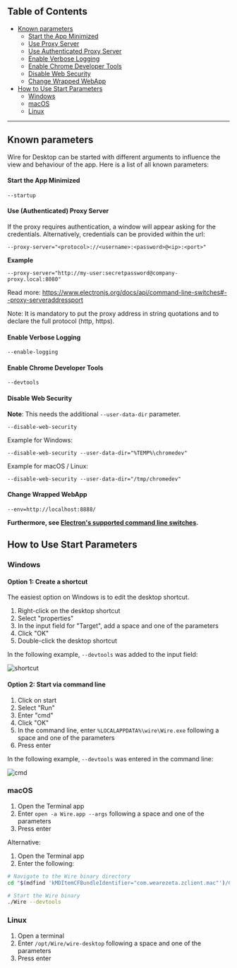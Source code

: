 ## Table of Contents  
* [Known parameters](#known-parameters)
  * [Start the App Minimized](#start-the-app-minimized)
  * [Use Proxy Server](#use-proxy-server)
  * [Use Authenticated Proxy Server](#use-authenticated-proxy-server)
  * [Enable Verbose Logging](#enable-verbose-logging)
  * [Enable Chrome Developer Tools](#enable-chrome-developer-tools)
  * [Disable Web Security](#disable-web-security)
  * [Change Wrapped WebApp](#change-wrapped-webapp)
* [How to Use Start Parameters](#how-to-use-start-parameters)
  * [Windows](#windows)
  * [macOS](#macos)
  * [Linux](#linux)

---

## Known parameters

Wire for Desktop can be started with different arguments to influence the view and behaviour of the app. Here is a list of all known parameters:

#### Start the App Minimized

```
--startup
```

#### Use (Authenticated) Proxy Server

If the proxy requires authentication, a window will appear asking for the credentials. Alternatively, credentials can be provided within the url:

```
--proxy-server="<protocol>://<username>:<password>@<ip>:<port>"
```

**Example**

```
--proxy-server="http://my-user:secretpassword@company-proxy.local:8080"
```

Read more: https://www.electronjs.org/docs/api/command-line-switches#--proxy-serveraddressport

Note: It is mandatory to put the proxy address in string quotations and to declare the full protocol (http, https).

#### Enable Verbose Logging

```
--enable-logging
```

#### Enable Chrome Developer Tools

```
--devtools
```

#### Disable Web Security

**Note**: This needs the additional `--user-data-dir` parameter.

```
--disable-web-security
```

Example for Windows:
```
--disable-web-security --user-data-dir="%TEMP%\chromedev"
```

Example for macOS / Linux:
```
--disable-web-security --user-data-dir="/tmp/chromedev"
```

#### Change Wrapped WebApp

```
--env=http://localhost:8888/
```

**Furthermore, see [Electron's supported command line switches](https://github.com/electron/electron/blob/v6.1.7/docs/api/chrome-command-line-switches.md).**

## How to Use Start Parameters

### Windows

#### Option 1: Create a shortcut

The easiest option on Windows is to edit the desktop shortcut.

1. Right-click on the desktop shortcut
2. Select "properties"
3. In the input field for "Target", add a space and one of the parameters
4. Click "OK"
5. Double-click the desktop shortcut

In the following example, `--devtools` was added to the input field:

![shortcut](https://cloud.githubusercontent.com/assets/469989/22371754/30759b80-e499-11e6-9e77-2f25ac71bb57.png)

#### Option 2: Start via command line

1. Click on start
2. Select "Run"
3. Enter "cmd"
4. Click "OK"
3. In the command line, enter `%LOCALAPPDATA%\wire\Wire.exe` following a space and one of the parameters
4. Press enter

In the following example, `--devtools` was entered in the command line:

![cmd](https://user-images.githubusercontent.com/5497598/68288185-39957280-0084-11ea-85d4-53fb92955a62.png)

### macOS

1. Open the Terminal app
2. Enter `open -a Wire.app --args` following a space and one of the parameters
3. Press enter

Alternative:

1. Open the Terminal app
2. Enter the following:
  ```bash
  # Navigate to the Wire binary directory
  cd "$(mdfind 'kMDItemCFBundleIdentifier="com.wearezeta.zclient.mac"')/Contents/MacOS"

  # Start the Wire binary
  ./Wire --devtools
  ```

### Linux

1. Open a terminal
2. Enter `/opt/Wire/wire-desktop` following a space and one of the parameters
3. Press enter
